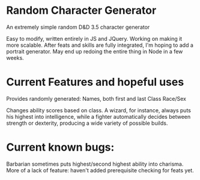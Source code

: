 # Random Character Generator
An extremely simple random D&amp;D 3.5 character generator

Easy to modify, written entirely in JS and JQuery.
Working on making it more scalable. After feats and skills are fully integrated, I'm hoping to add a portrait generator.
May end up redoing the entire thing in Node in a few weeks.

# Current Features and hopeful uses
Provides randomly generated:
Names, both first and last
Class
Race/Sex

Changes ability scores based on class. A wizard, for instance, always puts his highest into intelligence, while a fighter automatically decides between strength or dexterity, producing a wide variety of possible builds.

# Current known bugs:
Barbarian sometimes puts highest/second highest ability into charisma.
More of a lack of feature: haven't added prerequisite checking for feats yet.
